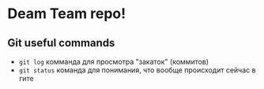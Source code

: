 # Deam Team repo!


## Git useful commands

- `git log` комманда для просмотра "закаток" (коммитов)
- `git status` команда для понимания, что вообще происходит сейчас в гите
